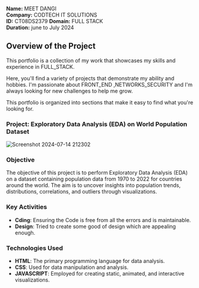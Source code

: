 **Name:** MEET DANGI  
**Company:** CODTECH IT SOLUTIONS  
**ID:** CT08DS2379
**Domain:** FULL STACK  
**Duration:** june to July 2024  



## Overview of the Project
This portfolio is a collection of my work that showcases my skills and experience in FULL_STACK.

Here, you'll find a variety of projects that demonstrate my ability and hobbies.  I'm passionate about FRONT_END ,NETWORKS_SECURITY  and I'm always looking for new challenges to help me grow.

This portfolio is organized into sections that make it easy to find what you're looking for.
### Project: Exploratory Data Analysis (EDA) on World Population Dataset
![Screenshot 2024-07-14 212302](https://github.com/user-attachments/assets/5bca6985-fdb6-41cf-aa46-da0aaeff54cc)


### Objective
The objective of this project is to perform Exploratory Data Analysis (EDA) on a dataset containing population data from 1970 to 2022 for countries around the world. The aim is to uncover insights into population trends, distributions, correlations, and outliers through visualizations.

### Key Activities
- **Cding**: Ensuring the Code is free from all the errors and is maintainable.
- **Design**: Tried to create some good of design which are appealing enough.


### Technologies Used
- **HTML**: The primary programming language for data analysis.
- **CSS**: Used for data manipulation and analysis.
- **JAVASCRIPT**: Employed for creating static, animated, and interactive visualizations.




